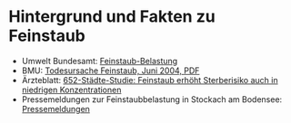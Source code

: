 # Hintergrund und Fakten zu Feinstaub

* Umwelt Bundesamt: [Feinstaub-Belastung](https://www.umweltbundesamt.de/daten/luft/feinstaub-belastung)
* BMU: [Todesursache Feinstaub, Juni 2004, PDF](https://www.bmu.de/fileadmin/bmu-import/files/pdfs/allgemein/application/pdf/hg_feinstaub.pdf)
* Ärzteblatt: [652-Städte-Studie: Feinstaub erhöht Sterberisiko auch in niedrigen Konzentrationen](https://www.aerzteblatt.de/nachrichten/105475/652-Staedte-Studie-Feinstaub-erhoeht-Sterberisiko-auch-in-niedrigen-Konzentrationen)
* Pressemeldungen zur Feinstaubbelastung in Stockach am Bodensee: [Pressemeldungen](/presse.html)